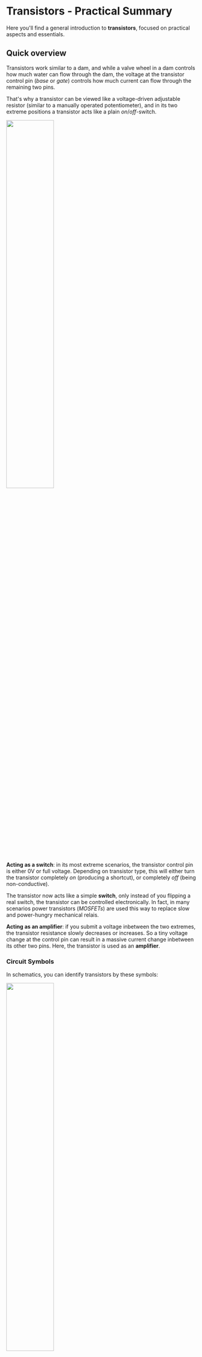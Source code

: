 # Transistors - Practical Summary
Here you'll find a general introduction to **transistors**, focused on practical aspects and essentials. 

## Quick overview
Transistors work similar to a dam, and while a valve wheel in a dam controls how much water can flow through the dam, the voltage at the transistor control pin (*base* or *gate*) controls how much current can flow through the remaining two pins. 

That's why a transistor can be viewed like a voltage-driven adjustable resistor (similar to a manually operated potentiometer), and in its two extreme positions a transistor acts like a plain *on*/*off*-switch.

<img src="/Images/dam.jpg" width="50%" height="50%" />

**Acting as a switch**: in its most extreme scenarios, the transistor control pin is either 0V or full voltage. Depending on transistor type, this will either turn the transistor completely *on* (producing a shortcut), or completely *off* (being non-conductive). 

The transistor now acts like a simple **switch**, only instead of you flipping a real switch, the transistor can be controlled electronically. In fact, in many scenarios power transistors (*MOSFETs*) are used this way to replace slow and power-hungry mechanical relais. 

**Acting as an amplifier**: if you submit a voltage inbetween the two extremes, the transistor resistance slowly decreases or increases. So a tiny voltage change at the control pin can result in a massive current change inbetween its other two pins. Here, the transistor is used as an **amplifier**.

### Circuit Symbols

In schematics, you can identify transistors by these symbols:

<img src="/Images/transistor_symbols_wide.png" width="50%" height="50%" />

The upper two symbols represent "classic* **BJT** transistors, the lower two symbols represent **FET** transistors. More on that below. 

#### Slight Variations
You may run across slight variations of these symbols, however for most practical purposes, you can focus on the four different transistor types depicted above and can safely ignore the rest of this paragraph if you are in a rush.
  
Some FET symbols include a symbol for a *diode* (like above). This often indicates *Power MOSFET* transistors that can handle huge amounts of currents.   

At other times, the FET symbol may show a straight line instead of three separated small lines (like above).
A straight line indicates a *depletion mode* FET whereas the three separate short lines indicate an *enhancement mode* FET.   

A *depletion mode* FET is similar to a "normally closed" (NC) switch, so this transistor is *conductive* when there is no voltage between *gate* and *source*. In contrast, an *enhanced mode* FET is the other way around and works like a "normally open" (NO) switch: when there is no voltage between *base* and *source*, these transistors are *off* and do not conduct.   

*FET* transistors (the lower line in above image) generally show *four* instead of *three* terminals, one on the left side and three on the right side. This represents the inner physical structure of these transistor types.

Still, these transistors, just like the classic *BJT* transistors, have just *three* exposed terminals, which is why the symbol combines two lines with the **source** pin. In some symbols you may find a separate *forth* terminal called *substrate*. Practically though, there are no FET transistors around that physically expose this forth terminal.

#### Special Purpose Transistors

In schematics, you may come across special purpose transistors in preconfigured setups. Here are the three most common types:

<img src="/Images/special_types.PNG" width="70%" height="70%" />

* **Darlington**: a *Darlington* transistor is actually a combination of two transistors coupled together for *amplification* purposes: by combining two transistors, the *gain* is much higher than any single transistor could provide. The first transistor amplifies the input voltage and then uses the amplified current to drive a second transistor. That is why *Darlington* transistors are used when you have very weak input signals and require a high amplification factor.
The symbol either identifies a *Darlington* transistor by a **double line** at the *collector*, or the dual transistors are actually depicted. When the symbol also includes a *diode*, this is representing a *Power Darlington* transistor, capable of handling high currents.
* **Phototransistor**: here, a light-sensitive input replaces the *base* terminal. The minute voltage created by the light-sensitive material drives the transistor current. In essence, the conductivity of the photo transistor is controlled by the incoming light intensity.
* **Optocoupler**: in this device, a photo transistor is combined with a light emitting diode (LED). This way, one circuit (driving the LED) can control a second circuit (driven by the transistor). *Optocoupler* can physically separate two circuits, much similar to magnetic *Reed Contacts** or *Relais*, except *Optocoupler* have no movable parts, and they support more than just a simple *on* and *off*. Instead, they can couple any signal strength.
*Optocouplers* are often used to connect microcontrollers with other circuitry that runs on much higher voltages.

### Transistor Families

Transistors use different architectures:

* **MOSFET**: 99.9% of all transistors today are of this type. MOSFETs change conductivity based on the applied voltage, and *Power MOSFETs* can control extremely high currents. MOSFET input impedance (resistance) is *high*. They act as voltage-controlled variable resistors.
* **BJT**: they used to be the most widely used transistors decades ago. BJT input impedance is *low*. They are often used to amplify current. Although *BJT* transistors are still used, their future is uncertain, and they may eventually be completely replaced by *MOS* type of transistors.
* **Other**: there are plenty more transistor types for special purposes that are not discussed here.

> Hobbyists often use **BJT** transistors for logic and **MOSFET** transistors as power switches when devices like LEDs or motors need to be controlled.

<img src="/Images/transistor_types_real_.png" width="50%" height="50%" />

In the image above, you see the typical shape of different transistor families: *MOSFET*, *BJT*, and a *Power BJT* (left to right).

### Wiring

Transistors have three connectors:

* **Base**/**Gate** (Control): this is the control input that tells the transistor how much power it should let pass through. 
* **Collector**/**Source** (Input): this is "collecting" the electrical power you want to control, so here is the *source* of the power. It is the **positive lead**.
* **Emitter**/**Drain** (Output): this is where the current "leaves" the transistor (gets *emitted* or *drained*). Both the *base* and the *collector* current leaves the transistor via the *emitter* pin. This is the **negative lead**. 

> The terms *base*, *collector*, and *emitter* are used with *BJT* type transistors whereas the terms *gate*, *source*, and *drain* are used with *FET* type transistors. Regardless, their purpose is similar.

### Types

Transistors come in *P* and in *N* types. **MOSFET* transistors are called *p-type* and *n-type*, whereas **BJT** transistors are called *PNP* and *NPN*.

The most important practical difference is in how *N*- and *P*-types are controlled: the typical *N*-type transistors are controlled via a *positive* voltage, whereas the less common *P*-type transistors are controlled via a *negative* voltage.

The schematics illustrate the fundamental difference between *NPN* and *PNP* type transistors. Both schematics use a switch and a transistor to control a load:

<img src="/Images/pnp_npn_compare.PNG" width="50%" height="50%" />

**NPN**: the left schematic uses a **NPN** transistor which switches *ON* the load when the transistor *base* is connected to *Vcc* (positive voltage).

**PNP**: the right schematic uses a **PNP** transistor which switches *ON* the load when the transistor *base* is connected to *GND* (0V).

Here are some more observations to note:

* **NPN**/**n-type FET**: Current flows from *collector*/*source* to *emitter*/*drain*. This is the most commonly used type. Both *base*/*gate* and *collector*/*source* are connected to the **positive** voltage: the *load* controlled by the transistor is wired between **positive** voltage and *collector*/*source*. The combined current leaves the transistor through the *emitter*/*drain* which is connected to GND.
* **PNP**/**p-type FET**: Current flows from *emitter*/*drain* to *collector*/*source*. The positive voltage is connected to the *emitter*/*drain*, so the entire current enters the transistor through the *emitter*/*drain*. Both *base*/*gate* and *collector*/*source* are connected to the **negative** voltage. So by controlling how much current is "leaving" the base towards GND, you control how much current goes through the *load* which is wired between **GND**  and collector.

> Commonly used **NPN** transistors are *2N2222*, *2N3904*, *TIP120*   
> Commonly used **PNP** transistors are *2N2907*, *2N3906*

# Identifying Pins

Transistors of all types expose three terminals. Obviously, it is crucial to identify the correct terminals. 

> :warning: The only *dependable* ways of determining the pins is to either view the *data sheet* for the particular transistor type you want to use, or to actually *measure* the transistor functionality. Many multimeters have built-in transistor tester when you switch the dial to the *hFE* setting.
> You may *destroy* your transistor when you connect its pins in the wrong way.

Only very few transistors actually show distinct pin markings on their housing. However, there are a few rules of thumb (use at own risk):

## Plastic Casing With Flat Side

*BJT* transistory typically come in a black plastic casing with one *flat* side which is the *front* side. To identify the pins, look at the flat side and keep the pins pointing downwards:

* **NPN**: (from left to right) the pins are: *Collector*, *Base*, *Emitter* (remember "CuBE").
* **PNP**: (from left to right) the order is reversed, and the pins are *Emitter*, *Base*, *Collector*

<img src="/Images/bjt_pins.PNG" width="50%" height="50%" />

> :warning: The default pin arrangement is not mandatory, and there are many exceptions to the rule. So always look up the transistor type you are using and verify the pin assignment in its data sheet!

## Metal housed "can" type

Pins are arranged circularly. There is a tab in the rim of the housing. Typically, the pin closest to the tab is *Emitter*, the opposite pin is *Collector*, and inbetween is *Base*.

> :warning: The default pin arrangement is not mandatory, and there are many exceptions to the rule. So always look up the transistor type you are using and verify the pin assignment in its data sheet!

### MOSFETs






